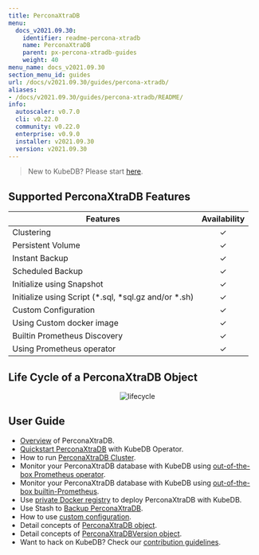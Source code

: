 ```yaml
---
title: PerconaXtraDB
menu:
  docs_v2021.09.30:
    identifier: readme-percona-xtradb
    name: PerconaXtraDB
    parent: px-percona-xtradb-guides
    weight: 40
menu_name: docs_v2021.09.30
section_menu_id: guides
url: /docs/v2021.09.30/guides/percona-xtradb/
aliases:
- /docs/v2021.09.30/guides/percona-xtradb/README/
info:
  autoscaler: v0.7.0
  cli: v0.22.0
  community: v0.22.0
  enterprise: v0.9.0
  installer: v2021.09.30
  version: v2021.09.30
---
```


> New to KubeDB? Please start [here](/docs/v2021.09.30/README).

## Supported PerconaXtraDB Features

| Features                                                | Availability |
| ------------------------------------------------------- | :----------: |
| Clustering                                              |   &#10003;   |
| Persistent Volume                                       |   &#10003;   |
| Instant Backup                                          |   &#10003;   |
| Scheduled Backup                                        |   &#10003;   |
| Initialize using Snapshot                               |   &#10003;   |
| Initialize using Script (\*.sql, \*sql.gz and/or \*.sh) |   &#10003;   |
| Custom Configuration                                    |   &#10003;   |
| Using Custom docker image                               |   &#10003;   |
| Builtin Prometheus Discovery                            |   &#10003;   |
| Using Prometheus operator                               |   &#10003;   |

## Life Cycle of a PerconaXtraDB Object

<p align="center">
  <img alt="lifecycle" src="/docs/v2021.09.30/images/percona-xtradb/Lifecycle_of_a_PerconaXtraDB.svg" >
</p>

## User Guide

- [Overview](/docs/v2021.09.30/guides/percona-xtradb/overview/overview) of PerconaXtraDB.
- [Quickstart PerconaXtraDB](/docs/v2021.09.30/guides/percona-xtradb/quickstart/quickstart) with KubeDB Operator.
- How to run [PerconaXtraDB Cluster](/docs/v2021.09.30/guides/percona-xtradb/clustering/percona-xtradb-cluster).
- Monitor your PerconaXtraDB database with KubeDB using [out-of-the-box Prometheus operator](/docs/v2021.09.30/guides/percona-xtradb/monitoring/using-prometheus-operator).
- Monitor your PerconaXtraDB database with KubeDB using [out-of-the-box builtin-Prometheus](/docs/v2021.09.30/guides/percona-xtradb/monitoring/using-builtin-prometheus).
- Use [private Docker registry](/docs/v2021.09.30/guides/percona-xtradb/private-registry/using-private-registry) to deploy PerconaXtraDB with KubeDB.
- Use Stash to [Backup PerconaXtraDB](/docs/v2021.09.30/guides/percona-xtradb/backup/overview/).
- How to use [custom configuration](/docs/v2021.09.30/guides/percona-xtradb/configuration/using-config-file).
- Detail concepts of [PerconaXtraDB object](/docs/v2021.09.30/guides/percona-xtradb/concepts/percona-xtradb).
- Detail concepts of [PerconaXtraDBVersion object](/docs/v2021.09.30/guides/percona-xtradb/concepts/catalog).
- Want to hack on KubeDB? Check our [contribution guidelines](/docs/v2021.09.30/CONTRIBUTING).
